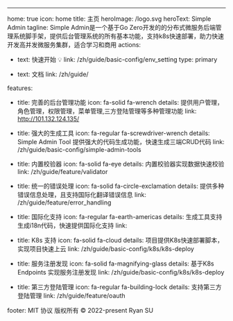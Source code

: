 ---
home: true
icon: home
title: 主页
heroImage: /logo.svg
heroText: Simple Admin
tagline: Simple Admin是一个基于Go Zero开发的的分布式微服务后端管理系统脚手架，提供后台管理系统的所有基本功能，支持k8s快速部署，助力快速开发高并发微服务集群，适合学习和商用
actions:
  - text: 快速开始 💡
    link: /zh/guide/basic-config/env_setting
    type: primary

  - text: 文档
    link: /zh/guide/

features:
  - title: 完善的后台管理功能
    icon: fa-solid fa-wrench
    details: 提供用户管理，角色管理，权限管理，菜单管理,三方登陆管理等多种管理功能
    link: http://101.132.124.135/

  - title: 强大的生成工具
    icon: fa-regular fa-screwdriver-wrench
    details: Simple Admin Tool 提供强大的代码生成功能，快速生成三端CRUD代码
    link: /zh/guide/basic-config/simple-admin-tools

  - title: 内置校验器
    icon: fa-solid fa-eye
    details: 内置校验器实现数据快速校验
    link: /zh/guide/feature/validator

  - title: 统一的错误处理
    icon: fa-solid fa-circle-exclamation
    details: 提供多种错误信息处理，且支持国际化翻译错误信息
    link: /zh/guide/feature/error_handling

  - title: 国际化支持
    icon: fa-regular fa-earth-americas
    details: 生成工具支持生成i18n代码，快速提供国际化支持
    link: 

  - title: K8s 支持
    icon: fa-solid fa-cloud
    details: 项目提供K8s快速部署脚本，实现项目快速上云
    link: /zh/guide/basic-config/k8s/k8s-deploy

  - title: 服务注册发现
    icon: fa-solid fa-magnifying-glass
    details: 基于K8s Endpoints 实现服务注册发现
    link: /zh/guide/basic-config/k8s/k8s-deploy

  - title: 第三方登陆管理
    icon: fa-regular fa-building-lock
    details: 支持第三方登陆管理
    link: /zh/guide/feature/oauth


footer: MIT 协议  版权所有 © 2022-present Ryan SU
